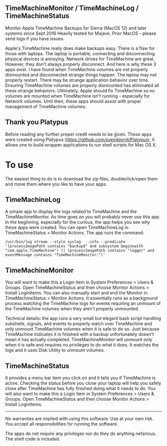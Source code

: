 ## TimeMachineMonitor / TimeMachineLog / TimeMachineStatus
Monitor Apple TimeMachine Backups
for Sierra (MacOS 12) and later systems since Sept 2016
Heavily tested for Mojave.  Prior MacOS - please send logs if you have issues.

Apple's TimeMachine really does make backups easy.
There is a flaw for those with laptops.  The laptop is portable, connecting and disconnecting
physical devices is annoying.  Network drives for TimeMachine are great.  However, they don't always
properly disconnect.  And here is why these 3 apps exist.  I have found when TimeMachine volumes
are not properly dismounted and disconnected strange things happen.  The laptop may not properly
restart.  There may be strange application behavior over time.  Ensuring TimeMachine volumes
are properly dismounted has eliminated all these strange behaviors.  Ultimately, Apple should
fix TimeMachine so no volumes are mounted when TimeMachine isn't running - especially for Network
volumes.  Until then, these apps should assist with proper management of TimeMachine volumes.

## Thank you Platypus
Before reading any further proper credit needs to be given.
These apps were created using Platypus (https://github.com/sveinbjornt/Platypus), it allows one to
build wrapper applications to run shell scripts for Mac OS X.

# To use
The easiest thing to do is to download the zip files, doubleclick/open them and move them where
you like to have your apps.

## TimeMachineLog

A simple app to display the logs related to TimeMachine and the TimeMachineMonitor.  As time goes
on you will probably never use this app.  In the beginning, especially for the curious, the app
helps you see why these apps were created.  You can open TimeMachineLog in TimeMachineStatus > Monitor Actions.
The app runs the command:
```console
/usr/bin/log stream --style syslog  --info --predicate '(processImagePath contains "backupd" and subsystem beginswith "com.apple.TimeMachine") || (processImagePath contains "logger" and eventMessage contains "TimeMachineMonitor:")'
```

## TimeMachineMonitor

You will want to make this a Login Item in System Preferences > Users & Groups.
Open TimeMachineStatus and then choose Monitor Actions > Install LoginItems.
You can also manually start and end the Monitor in TimeMachineStatus > Monitor Actions.
It essentially runs as a background process watching the TimeMachine logs for events
requiring an unmount of the TimeMachine volumes when they aren't properly unmounted.

Technical details: the app runs a very small but elegant bash script handling subshells,
signals, and events to properly watch over TimeMachine and only unmount TimeMachine volumes
when it is safe to do so.  Just because TimeMachine indicates it is finished with a backup
unfortunately doesn't mean it has actually completed.  TimeMachineMonitor will unmount
only when it is safe and requires no privileges to do what it does.  It watches the logs
and it uses Disk Utility to unmount volumes.

## TimeMachineStatus

It provides a menu bar item you click on and it tells you if TimeMachine is active.
Checking the status before you close your laptop will help you safely close after TimeMachine
has fully finished doing what it needs to do.
You will also want to make this a Login Item in System Preferences > Users & Groups.
Open TimeMachineStatus and then choose Monitor Actions > Install LoginItems.

-------

No warranties are implied with using this software.  Use at your own risk.
You accept all responsibilities for running the software.  

The apps do not require any privileges nor do they do anything nefarious.  The shell code is included.

